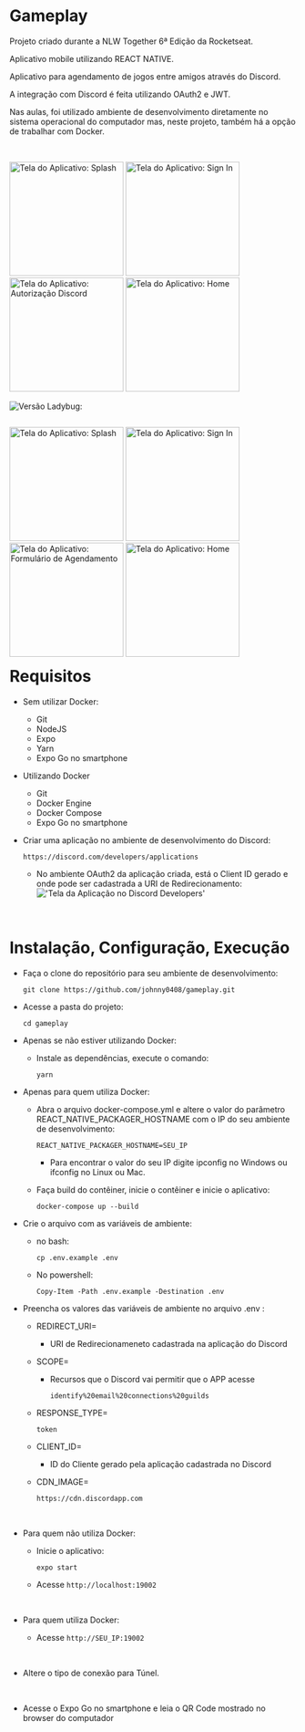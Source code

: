 # Gameplay

Projeto criado durante a NLW Together 6ª Edição da Rocketseat.

Aplicativo mobile utilizando REACT NATIVE.

Aplicativo para agendamento de jogos entre amigos através do Discord.

A integração com Discord é feita utilizando OAuth2 e JWT.

Nas aulas, foi utilizado ambiente de desenvolvimento diretamente no sistema operacional do computador mas, neste projeto, também há a opção de trabalhar com Docker.

<br>

<p style="float:left">
  <img src="./docs/screen1.jpg" alt="Tela do Aplicativo: Splash" width="200"/>
  <img src="./docs/screen2.jpg" alt="Tela do Aplicativo: Sign In" width="200"/>
  <img src="./docs/screen3.jpg" alt="Tela do Aplicativo: Autorização Discord" width="200"/>
  <img src="./docs/screen4.jpg" alt="Tela do Aplicativo: Home" width="200"/>
</p>

<br><br>

![Versão Ladybug: ](https://github.com/johnny0408/gameplay/tree/ladybug)

<p style="float:left">
  <img src="./docs/screen1-ladybug.png" alt="Tela do Aplicativo: Splash" width="200"/>
  <img src="./docs/screen2-ladybug.png" alt="Tela do Aplicativo: Sign In" width="200"/>
  <img src="./docs/screen3-ladybug.png" alt="Tela do Aplicativo: Formulário de Agendamento" width="200"/>
  <img src="./docs/screen4-ladybug.png" alt="Tela do Aplicativo: Home" width="200"/>
</p>

<br><br>


# Requisitos

- Sem utilizar Docker:
  - Git
  - NodeJS
  - Expo
  - Yarn
  - Expo Go no smartphone

- Utilizando Docker
  - Git
  - Docker Engine
  - Docker Compose
  - Expo Go no smartphone

- Criar uma aplicação no ambiente de desenvolvimento do Discord:
  ```
  https://discord.com/developers/applications
  ```
  - No ambiente OAuth2 da aplicação criada, está o Client ID gerado e onde pode ser cadastrada a URI de Redirecionamento:
  !['Tela da Aplicação no Discord Developers'](./docs/discord-app-oauth2.png)

<br>

# Instalação, Configuração, Execução

- Faça o clone do repositório para seu ambiente de desenvolvimento:
  ```
  git clone https://github.com/johnny0408/gameplay.git
  ```

- Acesse a pasta do projeto:
  ```
  cd gameplay
  ```

- Apenas se não estiver utilizando Docker:

  - Instale as dependências, execute o comando:
    ```
    yarn
    ```

- Apenas para quem utiliza Docker:


  - Abra o arquivo docker-compose.yml e altere o valor do parâmetro REACT_NATIVE_PACKAGER_HOSTNAME com o IP do seu ambiente de desenvolvimento:

    ```
    REACT_NATIVE_PACKAGER_HOSTNAME=SEU_IP
    ```
    - Para encontrar o valor do seu IP digite ipconfig no Windows ou ifconfig no Linux ou Mac.

  - Faça build do contêiner, inicie o contêiner e inicie o aplicativo:

    ```
    docker-compose up --build
    ```

- Crie o arquivo com as variáveis de ambiente:

  - no bash:
    ```
    cp .env.example .env
    ```

  - No powershell:
    ```
    Copy-Item -Path .env.example -Destination .env
    ```


- Preencha os valores das variáveis de ambiente no arquivo .env :
    - REDIRECT_URI=
      - URI de Redirecionameneto cadastrada na aplicação do Discord
    - SCOPE=
      - Recursos que o Discord vai permitir que o APP acesse
        ```
        identify%20email%20connections%20guilds
        ```
    - RESPONSE_TYPE=
      ```
      token
      ```
    - CLIENT_ID=
      - ID do Cliente gerado pela aplicação cadastrada no Discord
    - CDN_IMAGE=

      ```
      https://cdn.discordapp.com
      ```
<br>

- Para quem não utiliza Docker:

  - Inicie o aplicativo:
     ```
     expo start
     ```

  - Acesse `http://localhost:19002`


<br>

- Para quem utiliza Docker:

  - Acesse `http://SEU_IP:19002`

<br>

- Altere o tipo de conexão para Túnel.

<br>

- Acesse o Expo Go no smartphone e leia o QR Code mostrado no browser do computador
